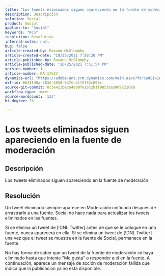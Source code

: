 ```yaml
---
title: "Los tweets eliminados siguen apareciendo en la fuente de moderación"
description: Descripción
solution: Social
product: Social
applies-to: "Social"
keywords: "KCS"
resolution: Resolution
internal-notes: null
bug: false
article-created-by: Roxann McGlumphy
article-created-date: "10/25/2021 7:50:26 PM"
article-published-by: Roxann McGlumphy
article-published-date: "10/25/2021 7:51:54 PM"
version-number: 1
article-number: KA-17527
dynamics-url: "https://adobe-ent.crm.dynamics.com/main.aspx?forceUCI=1&pagetype=entityrecord&etn=knowledgearticle&id=4d279fc8-cc35-ec11-b6e6-000d3a3485ea"
exl-id: 6631fd0a-283d-4850-847e-b1f5782c899c
source-git-commit: 0c3e421beca46d9fe1952b1f98538a50697216a0
workflow-type: tm+mt
source-wordcount: '133'
ht-degree: 2%

---
```


# Los tweets eliminados siguen apareciendo en la fuente de moderación

## Descripción

Los tweets eliminados siguen apareciendo en la fuente de moderación

## Resolución


Un tweet eliminado siempre aparece en Moderación unificada después de arrastrarlo a una fuente. Social no hace nada para actualizar los tweets eliminados en las fuentes.

Si se elimina un tweet de [!DNL Twitter] antes de que se le coloque en una fuente, nunca aparecerá en ella. Si se elimina un tweet de [!DNL Twitter] una vez que el tweet se muestra en la fuente de Social, permanece en la fuente.

No hay forma de saber que un tweet de la fuente de moderación se haya eliminado hasta que intente &quot;Me gusta&quot; o responder a él en la fuente. A continuación, aparece un mensaje de acción de moderación fallida que indica que la publicación ya no está disponible.
